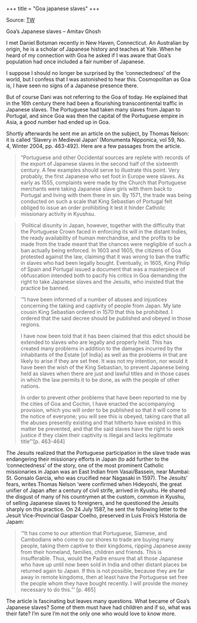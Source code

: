 +++
title = "Goa japanese slaves"
+++

Source: [TW](https://amitavghosh.com/goas-japanese-slaves/)

Goa’s Japanese slaves – Amitav Ghosh

I met Daniel Botsman recently in New Haven, Connecticut. An Australian by origin, he is a scholar of Japanese history and teaches at Yale. When he heard of my connection with Goa he asked if I was aware that Goa’s population had once included a fair number of Japanese.

I suppose I should no longer be surprised by the ‘connectedness’ of the world, but I confess that I was astonished to hear this. Cosmopolitan as Goa is, I have seen no signs of a Japanese presence there.

But of course Dani was not referring to the Goa of today. He explained that in the 16th century there had been a flourishing transcontinental traffic in Japanese slaves. The Portuguese had taken many slaves from Japan to Portugal, and since Goa was then the capital of the Portuguese empire in Asia, a good number had ended up in Goa.

Shortly afterwards he sent me an article on the subject, by Thomas Nelson: it is called ‘Slavery in Medieval Japan’ (Monumenta Nipponica, vol 59, No. 4, Winter 2004, pp. 463-492). Here are a few passages from the article.

> “Portuguese and other Occidental sources are replete with records of the export of Japanese slaves in the second half of the sixteenth century. A few examples should serve to illustrate this point. Very probably, the first Japanese who set foot in Europe were slaves. As early as 1555, complaints were made by the Church that Portuguese merchants were taking Japanese slave girls with them back to Portugal and living with them there in sin. By 1571, the trade was being conducted on such a scale that King Sebastian of Portugal felt obliged to issue an order prohibiting it lest it hinder Catholic missionary activity in Kyushsu.

> ‘Political disunity in Japan, however, together with the difficulty that the Portuguese Crown faced in enforcing its will in the distant Indies, the ready availability of human merchandise, and the profits to be made from the trade meant that the chances were negligible of such a ban actually being enforced. In 1603 and 1605, the citizens of Goa protested against the law, claiming that it was wrong to ban the traffic in slaves who had been legally bought. Eventually, in 1605, King Philip of Spain and Portugal issued a document that was a masterpiece of obfuscation intended both to pacify his critics in Goa demanding the right to take Japanese slaves and the Jesuits, who insisted that the practice be banned.

> ‘”I have been informed of a number of abuses and injustices concerning the taking and captivity of people from Japan. My late cousin King Sebastian ordered in 1570 that this be prohibited. I ordered that the said decree should be published and obeyed in those regions.
> 
> I have now been told that it has been claimed that this edict should be extended to slaves who are legally and properly held. This has created many problems in addition to the damages incurred by the inhabitants of the Estate [of India] as well as the problems in that are likely to arise if they are set free. It was not my intention, nor would it have been the wish of the King Sebastian, to prevent Japanese being held as slaves when there are just and lawful titles and in those cases in which the law permits it to be done, as with the people of other nations. 
> 
> In order to prevent other problems that have been reported to me by the cities of Goa and Cochin, I have enacted the accompanying provision, which you will order to be published so that it will come to the notice of everyone; you will see this is obeyed, taking care that all the abuses presently existing and that hitherto have existed in this matter be prevented, and that the said slaves have the right to seek justice if they claim their captivity is illegal and lacks legitimate title”‘[p. 463-464]

The Jesuits realized that the Portuguese participation in the slave trade was endangering their missionary efforts in Japan (to add further to the ‘connectedness’ of the story, one of the most prominent Catholic missionaries in Japan was an East Indian from Vasai/Bassein, near Mumbai: St. Gonsalo Garcia, who was crucified near Nagasaki in 1597). The Jesuits’ fears, writes Thomas Nelson ‘were confirmed when Hideyoshi, the great unifier of Japan after a century of civil strife, arrived in Kyushu. He shared the disgust of many of his countrymen at the custom, common in Kyushu, of selling Japanese slaves to foreigners, and he questioned the Jesuits sharply on this practice. On 24 July 1587, he sent the following letter to the Jesuit Vice-Provincial Gaspar Coelho, preserved in Luis Frois’s Historia de Japam:

> ‘”It has come to our attention that Portuguese, Siamese, and Cambodians who come to our shores to trade are buying many people, taking them captive to their kingdoms, ripping Japanese away from their homeland, families, children and friends. This is insufferable. Thus, would the Padre ensure that all those Japanese who have up until now been sold in India and other distant places be returned again to Japan. If this is not possible, because they are far away in remote kingdoms, then at least have the Portuguese set free the people whom they have bought recently. I will provide the money necessary to do this.”‘ [p. 465]

The article is fascinating but leaves many questions. What became of Goa’s Japanese slaves? Some of them must have had children and if so, what was their fate? I’m sure I’m not the only one who would love to know more.

